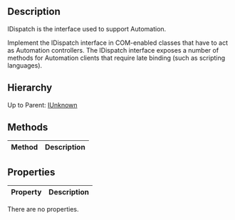 ## Description
IDispatch is the interface used to support Automation.

Implement the IDispatch interface in COM-enabled classes that have to act as Automation controllers. The IDispatch interface exposes a number of methods for Automation clients that require late binding (such as scripting languages). 

## Hierarchy
Up to Parent: [IUnknown](IUnknown)

## Methods
| Method | Description |
| ------------- | ------------- |

## Properties
| Property | Description |
| ------------- | ------------- |
There are no properties.
